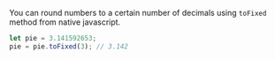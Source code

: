 
  You can round numbers to a certain number of decimals using `toFixed` method from native javascript.

  ```javascript
  let pie = 3.141592653;
  pie = pie.toFixed(3); // 3.142
  ```
